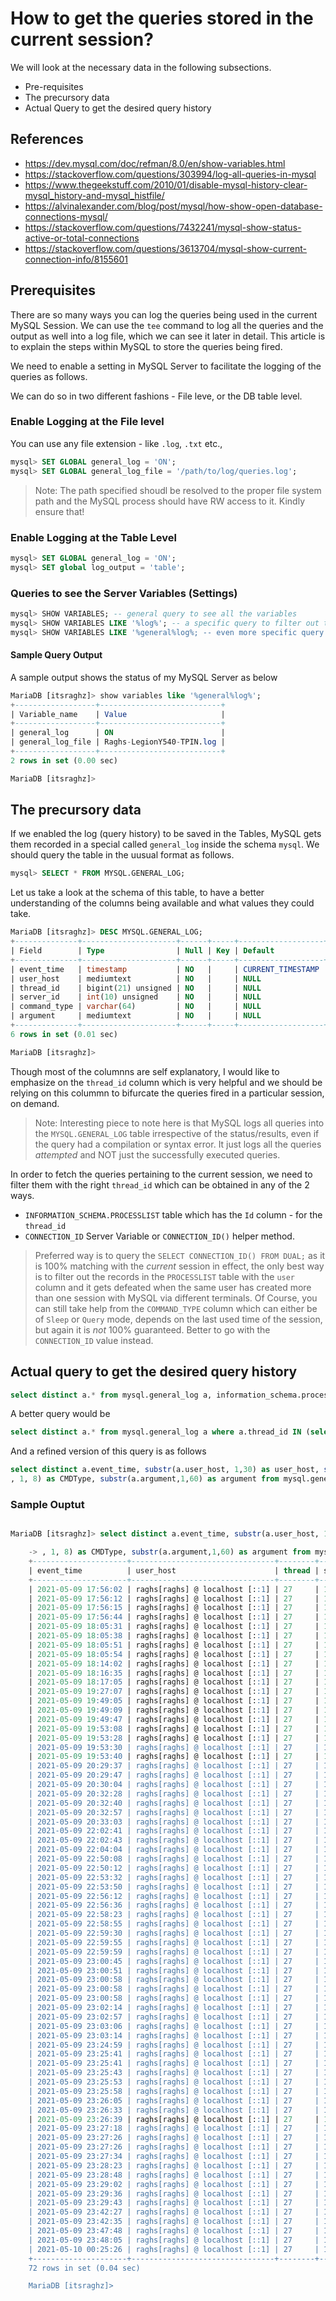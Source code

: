 # How to get the queries stored in the current session?

 We will look at the necessary data in the following subsections.

 * Pre-requisites
 * The precursory data
 * Actual Query to get the desired query history

## References
 
  * https://dev.mysql.com/doc/refman/8.0/en/show-variables.html
  * https://stackoverflow.com/questions/303994/log-all-queries-in-mysql
  * https://www.thegeekstuff.com/2010/01/disable-mysql-history-clear-mysql_history-and-mysql_histfile/
  * https://alvinalexander.com/blog/post/mysql/how-show-open-database-connections-mysql/
  * https://stackoverflow.com/questions/7432241/mysql-show-status-active-or-total-connections
  * https://stackoverflow.com/questions/3613704/mysql-show-current-connection-info/8155601

## Prerequisites

 There are so many ways you can log the queries being used in the current MySQL Session. 
 We can use the `tee` command to log all the queries and the output as well into a log file, which we can see it later in detail.
 This article is to explain the steps within MySQL to store the queries being fired. 

 We need to enable a setting in MySQL Server to facilitate the logging of the queries as follows.

 We can do so in two different fashions - File leve, or the DB table level. 

### Enable Logging at the File level

You can use any file extension  - like `.log`, `.txt` etc., 

```sql
mysql> SET GLOBAL general_log = 'ON';
mysql> SET GLOBAL general_log_file = '/path/to/log/queries.log';
```

> Note: The path specified shoudl be resolved to the proper file system path and the MySQL process should have RW access to it. Kindly ensure that!

### Enable Logging at the Table Level

```sql
mysql> SET GLOBAL general_log = 'ON';
mysql> SET global log_output = 'table';
```
### Queries to see the Server Variables (Settings)

```sql
mysql> SHOW VARIABLES; -- general query to see all the variables
mysql> SHOW VARIABLES LIKE '%log%'; -- a specific query to filter out the variables whose name has the text 'log' in it
mysql> SHOW VARIABLES LIKE '%general%log%; -- even more specific query to restrict the output
```

#### Sample Query Output

A sample output shows the status of my MySQL Server as below

```sql
MariaDB [itsraghz]> show variables like '%general%log%';
+------------------+---------------------------+
| Variable_name    | Value                     |
+------------------+---------------------------+
| general_log      | ON                        |
| general_log_file | Raghs-LegionY540-TPIN.log |
+------------------+---------------------------+
2 rows in set (0.00 sec)

MariaDB [itsraghz]>

```

## The precursory data

If we enabled the log (query history) to be saved in the Tables, MySQL gets them recorded in a special called `general_log` inside the schema `mysql`. We should query the table in the uusual format as follows.

```sql
mysql> SELECT * FROM MYSQL.GENERAL_LOG;
```

Let us take a look at the schema of this table, to have a better understanding of the columns being available and what values they could take. 

```sql
MariaDB [itsraghz]> DESC MYSQL.GENERAL_LOG;
+--------------+---------------------+------+-----+-------------------+-----------------------------+
| Field        | Type                | Null | Key | Default           | Extra                       |
+--------------+---------------------+------+-----+-------------------+-----------------------------+
| event_time   | timestamp           | NO   |     | CURRENT_TIMESTAMP | on update CURRENT_TIMESTAMP |
| user_host    | mediumtext          | NO   |     | NULL              |                             |
| thread_id    | bigint(21) unsigned | NO   |     | NULL              |                             |
| server_id    | int(10) unsigned    | NO   |     | NULL              |                             |
| command_type | varchar(64)         | NO   |     | NULL              |                             |
| argument     | mediumtext          | NO   |     | NULL              |                             |
+--------------+---------------------+------+-----+-------------------+-----------------------------+
6 rows in set (0.01 sec)

MariaDB [itsraghz]>
```

Though most of the columnns are self explanatory, I would like to emphasize on the `thread_id` column which is very helpful and we should be relying on this colummn to bifurcate the queries fired in a particular session, on demand. 

> Note: Interesting piece to note here is that MySQL logs all queries into the `MYSQL.GENERAL_LOG` table irrespective of the status/results, even if the query had a compilation or syntax error. It just logs all the queries *attempted* and NOT just the successfully executed queries.

In order to fetch the queries pertaining to the current session, we need to filter them with the right `thread_id` which can be obtained in any of the 2 ways.

 * `INFORMATION_SCHEMA.PROCESSLIST` table which has the `Id` column - for the `thread_id`
 * `CONNECTION_ID` Server Variable or `CONNECTION_ID()` helper method.

 > Preferred way is to query the `SELECT CONNECTION_ID() FROM DUAL;` as it is 100% matching with the *current* session in effect, the only best way is to filter out the records in the `PROCESSLIST` table with the `user` column and it gets defeated when the same user has created more than one session with MySQL via different terminals.
> Of Course, you can still take help from the `COMMAND_TYPE` column which can either be of `Sleep` or `Query` mode, depends on the last used time of the session, but again it is *not* 100% guaranteed. Better to go with the `CONNECTION_ID` value instead. 

## Actual query to get the desired query history

```sql
select distinct a.* from mysql.general_log a, information_schema.processlist b where a.thread_id=b.Id and b.user='raghs';
```

A better query would be 

```sql
select distinct a.* from mysql.general_log a where a.thread_id IN (select connection_id() from dual);
```

And a refined version of this query is as follows

```sql
select distinct a.event_time, substr(a.user_host, 1,30) as user_host, substr(a.thread_id, 1, 5) as thread, substr(a.server_id, 1, 5) as server, substr(a.command_type
, 1, 8) as CMDType, substr(a.argument,1,60) as argument from mysql.general_log a where a.thread_id IN (select connection_id() from dual);
```

### Sample Ouptut

```sql

MariaDB [itsraghz]> select distinct a.event_time, substr(a.user_host, 1,30) as user_host, substr(a.thread_id, 1, 5) as thread, substr(a.server_id, 1, 5) as server, substr(a.command_type

    -> , 1, 8) as CMDType, substr(a.argument,1,60) as argument from mysql.general_log a where a.thread_id IN (select connection_id() from dual);
    +---------------------+--------------------------------+--------+--------+----------+--------------------------------------------------------------+
    | event_time          | user_host                      | thread | server | CMDType  | argument                                                     |
    +---------------------+--------------------------------+--------+--------+----------+--------------------------------------------------------------+
    | 2021-05-09 17:56:02 | raghs[raghs] @ localhost [::1] | 27     | 1      | Query    | select * from mysql.general_log                              |
    | 2021-05-09 17:56:12 | raghs[raghs] @ localhost [::1] | 27     | 1      | Query    | show tables                                                  |
    | 2021-05-09 17:56:15 | raghs[raghs] @ localhost [::1] | 27     | 1      | Query    | select * from mysql.general_log                              |
    | 2021-05-09 17:56:44 | raghs[raghs] @ localhost [::1] | 27     | 1      | Query    | show variables LIKE 'general%log%'                           |
    | 2021-05-09 18:05:31 | raghs[raghs] @ localhost [::1] | 27     | 1      | Query    | select TxId, DateOfTx, Substr(Beneficiary, 1, 10) as Benefic |
    | 2021-05-09 18:05:38 | raghs[raghs] @ localhost [::1] | 27     | 1      | Query    | select * from mysql.general_log                              |
    | 2021-05-09 18:05:51 | raghs[raghs] @ localhost [::1] | 27     | 1      | Query    | select * from mysql.general_logg                             |
    | 2021-05-09 18:05:54 | raghs[raghs] @ localhost [::1] | 27     | 1      | Query    | select * from mysql.general_log                              |
    | 2021-05-09 18:14:02 | raghs[raghs] @ localhost [::1] | 27     | 1      | Query    | select TxId, DateOfTx, Substr(Beneficiary, 1, 10) as Benefic |
    | 2021-05-09 18:16:35 | raghs[raghs] @ localhost [::1] | 27     | 1      | Query    | select TxId, DateOfTx, Substr(Beneficiary, 1, 10) as Benefic |
    | 2021-05-09 18:17:05 | raghs[raghs] @ localhost [::1] | 27     | 1      | Query    | select TxId, DateOfTx, Substr(Beneficiary, 1, 10) as Benefic |
    | 2021-05-09 19:27:07 | raghs[raghs] @ localhost [::1] | 27     | 1      | Query    | select TxId, DateOfTx, Substr(Beneficiary, 1, 10) as Benefic |
    | 2021-05-09 19:49:05 | raghs[raghs] @ localhost [::1] | 27     | 1      | Query    | show variables LIKE 'general%log%'                           |
    | 2021-05-09 19:49:09 | raghs[raghs] @ localhost [::1] | 27     | 1      | Query    | select * from mysql.general_log                              |
    | 2021-05-09 19:49:47 | raghs[raghs] @ localhost [::1] | 27     | 1      | Query    | select * from mysql.general_log                              |
    | 2021-05-09 19:53:08 | raghs[raghs] @ localhost [::1] | 27     | 1      | Query    | desc mysql.general_log                                       |
    | 2021-05-09 19:53:28 | raghs[raghs] @ localhost [::1] | 27     | 1      | Query    | select * from myqsl.general_log where user_host like '%raghs |
    | 2021-05-09 19:53:30 | raghs[raghs] @ localhost [::1] | 27     | 1      | Query    | select * from myqsl.general_log where user_host like '%raghs |
    | 2021-05-09 19:53:40 | raghs[raghs] @ localhost [::1] | 27     | 1      | Query    | select * from mysql.general_log where user_host like '%raghs |
    | 2021-05-09 20:29:37 | raghs[raghs] @ localhost [::1] | 27     | 1      | Query    | select distinct session_id from mysql.general_log            |
    | 2021-05-09 20:29:47 | raghs[raghs] @ localhost [::1] | 27     | 1      | Query    | desc mysql.general_log                                       |
    | 2021-05-09 20:30:04 | raghs[raghs] @ localhost [::1] | 27     | 1      | Query    | select distinct thread_id from mysql.general_log             |
    | 2021-05-09 20:32:28 | raghs[raghs] @ localhost [::1] | 27     | 1      | Query    | show status where variable_name = 'threads_connected'        |
    | 2021-05-09 20:32:40 | raghs[raghs] @ localhost [::1] | 27     | 1      | Query    | show processlist                                             |
    | 2021-05-09 20:32:57 | raghs[raghs] @ localhost [::1] | 27     | 1      | Query    | show status where variable_name = 'threads_connected'        |
    | 2021-05-09 20:33:03 | raghs[raghs] @ localhost [::1] | 27     | 1      | Query    | show processlist                                             |
    | 2021-05-09 22:02:41 | raghs[raghs] @ localhost [::1] | 27     | 1      | Query    | show processlist                                             |
    | 2021-05-09 22:02:43 | raghs[raghs] @ localhost [::1] | 27     | 1      | Query    | show status where variable_name = 'threads_connected'        |
    | 2021-05-09 22:04:04 | raghs[raghs] @ localhost [::1] | 27     | 1      | Query    | select TxId, DateOfTx, Substr(Beneficiary, 1, 10) as Benefic |
    | 2021-05-09 22:50:08 | raghs[raghs] @ localhost [::1] | 27     | 1      | Query    | select TxId, DateOfTx, Substr(Beneficiary, 1, 10) as Benefic |
    | 2021-05-09 22:50:12 | raghs[raghs] @ localhost [::1] | 27     | 1      | Query    | select * from mysql.general_log                              |
    | 2021-05-09 22:53:32 | raghs[raghs] @ localhost [::1] | 27     | 1      | Query    | desc mysql.general_log                                       |
    | 2021-05-09 22:53:50 | raghs[raghs] @ localhost [::1] | 27     | 1      | Query    | select distinct server_id from mysql.general_log             |
    | 2021-05-09 22:56:12 | raghs[raghs] @ localhost [::1] | 27     | 1      | Query    | SELECT * from sys.session                                    |
    | 2021-05-09 22:56:36 | raghs[raghs] @ localhost [::1] | 27     | 1      | Query    | show status like 'Conn%'                                     |
    | 2021-05-09 22:58:23 | raghs[raghs] @ localhost [::1] | 27     | 1      | Query    | show status like '%onn%'                                     |
    | 2021-05-09 22:58:55 | raghs[raghs] @ localhost [::1] | 27     | 1      | Query    | show processlist                                             |
    | 2021-05-09 22:59:30 | raghs[raghs] @ localhost [::1] | 27     | 1      | Query    | select * from mysql.general_log where thread_id=27           |
    | 2021-05-09 22:59:55 | raghs[raghs] @ localhost [::1] | 27     | 1      | Query    | show ID from processlist                                     |
    | 2021-05-09 22:59:59 | raghs[raghs] @ localhost [::1] | 27     | 1      | Query    | show processlist                                             |
    | 2021-05-09 23:00:45 | raghs[raghs] @ localhost [::1] | 27     | 1      | Query    | SELECT USER()                                                |
    | 2021-05-09 23:00:51 | raghs[raghs] @ localhost [::1] | 27     | 1      | Query    | SELECT DATABASE()                                            |
    | 2021-05-09 23:00:58 | raghs[raghs] @ localhost [::1] | 27     | 1      | Query    | select DATABASE(), USER() limit 1                            |
    | 2021-05-09 23:00:58 | raghs[raghs] @ localhost [::1] | 27     | 1      | Query    | select @@character_set_client, @@character_set_connection, @ |
    | 2021-05-09 23:00:58 | raghs[raghs] @ localhost [::1] | 27     | 1      | Statisti |                                                              |
    | 2021-05-09 23:02:14 | raghs[raghs] @ localhost [::1] | 27     | 1      | Query    | show status where `variable_name` = 'Threads_connected'      |
    | 2021-05-09 23:02:57 | raghs[raghs] @ localhost [::1] | 27     | 1      | Query    | SHOW STATUS WHERE `variable_name` = 'Max_used_connections'   |
    | 2021-05-09 23:03:06 | raghs[raghs] @ localhost [::1] | 27     | 1      | Query    | show session status                                          |
    | 2021-05-09 23:03:14 | raghs[raghs] @ localhost [::1] | 27     | 1      | Query    | show global status                                           |
    | 2021-05-09 23:24:59 | raghs[raghs] @ localhost [::1] | 27     | 1      | Query    | select * from mysql.general_log where thread_id=27           |
    | 2021-05-09 23:25:41 | raghs[raghs] @ localhost [::1] | 27     | 1      | Query    | SELECT DATABASE()                                            |
    | 2021-05-09 23:25:41 | raghs[raghs] @ localhost [::1] | 27     | 1      | Init DB  | information_schema                                           |
    | 2021-05-09 23:25:43 | raghs[raghs] @ localhost [::1] | 27     | 1      | Query    | show tables                                                  |
    | 2021-05-09 23:25:53 | raghs[raghs] @ localhost [::1] | 27     | 1      | Query    | show tables like '%process%'                                 |
    | 2021-05-09 23:25:58 | raghs[raghs] @ localhost [::1] | 27     | 1      | Query    | desc processlist                                             |
    | 2021-05-09 23:26:05 | raghs[raghs] @ localhost [::1] | 27     | 1      | Query    | select * from processlist                                    |
    | 2021-05-09 23:26:33 | raghs[raghs] @ localhost [::1] | 27     | 1      | Query    | select * from INFORMATION_SCHEMA.PROCESS_LIST where USER='ra |
    | 2021-05-09 23:26:39 | raghs[raghs] @ localhost [::1] | 27     | 1      | Query    | select * from INFORMATION_SCHEMA.PROCESSLIST where USER='rag |
    | 2021-05-09 23:27:18 | raghs[raghs] @ localhost [::1] | 27     | 1      | Query    | select Id, user, host, db, command, info from INFORMATION_SC |
    | 2021-05-09 23:27:26 | raghs[raghs] @ localhost [::1] | 27     | 1      | Query    | SELECT DATABASE()                                            |
    | 2021-05-09 23:27:26 | raghs[raghs] @ localhost [::1] | 27     | 1      | Init DB  | itsraghz                                                     |
    | 2021-05-09 23:27:34 | raghs[raghs] @ localhost [::1] | 27     | 1      | Query    | select * from mysql.general_log where thread_id=27           |
    | 2021-05-09 23:28:23 | raghs[raghs] @ localhost [::1] | 27     | 1      | Query    | select * from mysql.general_log a, information_schema.proces |
    | 2021-05-09 23:28:48 | raghs[raghs] @ localhost [::1] | 27     | 1      | Query    | select * from mysql.general_log a, information_schema.proces |
    | 2021-05-09 23:29:02 | raghs[raghs] @ localhost [::1] | 27     | 1      | Query    | select distinct thread_id from mysql.general_log a, informat |
    | 2021-05-09 23:29:36 | raghs[raghs] @ localhost [::1] | 27     | 1      | Query    | select a.* from mysql.general_log a, information_schema.proc |
    | 2021-05-09 23:29:43 | raghs[raghs] @ localhost [::1] | 27     | 1      | Query    | select distinct a.* from mysql.general_log a, information_sc |
    | 2021-05-09 23:42:27 | raghs[raghs] @ localhost [::1] | 27     | 1      | Query    | show variables like '%log%'                                  |
    | 2021-05-09 23:42:35 | raghs[raghs] @ localhost [::1] | 27     | 1      | Query    | show variables like '%general%log%'                          |
    | 2021-05-09 23:47:48 | raghs[raghs] @ localhost [::1] | 27     | 1      | Query    | select distinct a.* from mysql.general_log a, information_sc |
    | 2021-05-09 23:48:05 | raghs[raghs] @ localhost [::1] | 27     | 1      | Query    | DESC MYSQL.GENERAL_LOG                                       |
    | 2021-05-10 00:25:26 | raghs[raghs] @ localhost [::1] | 27     | 1      | Query    | select distinct a.event_time, substr(a.user_host, 1,30) as u |
    +---------------------+--------------------------------+--------+--------+----------+--------------------------------------------------------------+
    72 rows in set (0.04 sec)

    MariaDB [itsraghz]>
```
